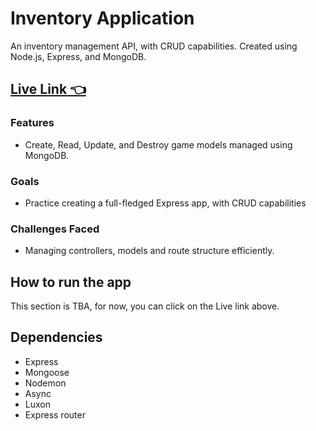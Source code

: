 # Inventory Application

An inventory management API, with CRUD capabilities. Created using Node.js, Express, and MongoDB.
## [Live Link 👈](https://inventory-app-production-f822.up.railway.app/)

### Features
- Create, Read, Update, and Destroy game models managed using MongoDB.

### Goals
- Practice creating a full-fledged Express app, with CRUD capabilities

### Challenges Faced
- Managing controllers, models and route structure efficiently.

## How to run the app
This section is TBA, for now, you can click on the Live link above.

## Dependencies
- Express
- Mongoose
- Nodemon
- Async
- Luxon
- Express router
